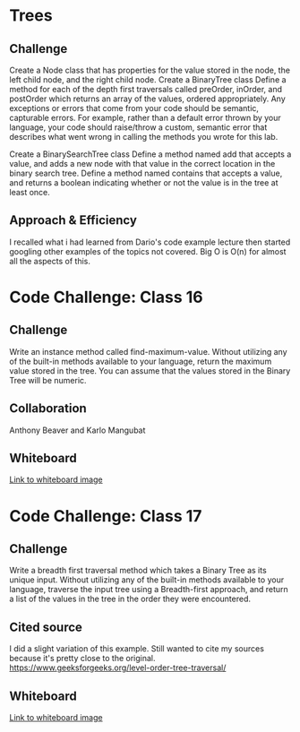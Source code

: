 # Trees

## Challenge
<!-- Description of the challenge -->
Create a Node class that has properties for the value stored in the node, the left child node, and the right child node.
Create a BinaryTree class
Define a method for each of the depth first traversals called preOrder, inOrder, and postOrder which returns an array of the values, ordered appropriately.
Any exceptions or errors that come from your code should be semantic, capturable errors. For example, rather than a default error thrown by your language, your code should raise/throw a custom, semantic error that describes what went wrong in calling the methods you wrote for this lab.

Create a BinarySearchTree class
Define a method named add that accepts a value, and adds a new node with that value in the correct location in the binary search tree.
Define a method named contains that accepts a value, and returns a boolean indicating whether or not the value is in the tree at least once.

## Approach & Efficiency
<!-- What approach did you take? Why? What is the Big O space/time for this approach? -->
I recalled what i had learned from Dario's code example lecture then started googling other examples of the topics not covered. Big O is O(n) for almost all the aspects of this.

# Code Challenge: Class 16

## Challenge
Write an instance method called find-maximum-value. Without utilizing any of the built-in methods available to your language, return the maximum value stored in the tree. You can assume that the values stored in the Binary Tree will be numeric.

## Collaboration
Anthony Beaver and Karlo Mangubat

## Whiteboard
[Link to whiteboard image](../assets/CodeChallenge16.png)

# Code Challenge: Class 17

## Challenge
Write a breadth first traversal method which takes a Binary Tree as its unique input. Without utilizing any of the built-in methods available to your language, traverse the input tree using a Breadth-first approach, and return a list of the values in the tree in the order they were encountered.

## Cited source
I did a slight variation of this example. Still wanted to cite my sources because it's pretty close to the original.
https://www.geeksforgeeks.org/level-order-tree-traversal/

## Whiteboard
[Link to whiteboard image](../assets/CodeChallenge17.png)